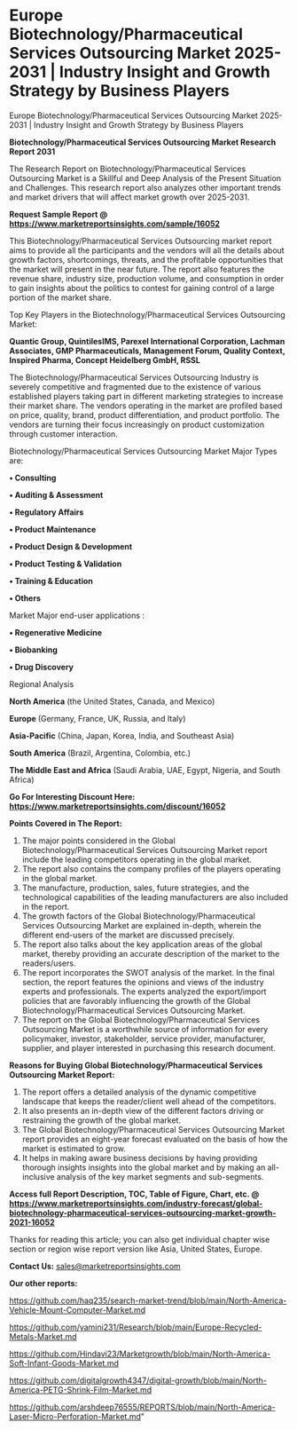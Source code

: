 # Europe Biotechnology/Pharmaceutical Services Outsourcing Market 2025-2031 | Industry Insight and Growth Strategy by Business Players
Europe Biotechnology/Pharmaceutical Services Outsourcing Market 2025-2031 | Industry Insight and Growth Strategy by Business Players

<strong>Biotechnology/Pharmaceutical Services Outsourcing Market Research Report 2031</strong>

The Research Report on Biotechnology/Pharmaceutical Services Outsourcing Market is a Skillful and Deep Analysis of the Present Situation and Challenges. This research report also analyzes other important trends and market drivers that will affect market growth over 2025-2031.

<strong>Request Sample Report @ <a href=https://www.marketreportsinsights.com/sample/16052>https://www.marketreportsinsights.com/sample/16052</a></strong>

This Biotechnology/Pharmaceutical Services Outsourcing market report aims to provide all the participants and the vendors will all the details about growth factors, shortcomings, threats, and the profitable opportunities that the market will present in the near future. The report also features the revenue share, industry size, production volume, and consumption in order to gain insights about the politics to contest for gaining control of a large portion of the market share.

Top Key Players in the Biotechnology/Pharmaceutical Services Outsourcing Market:

<strong>Quantic Group, QuintilesIMS, Parexel International Corporation, Lachman Associates, GMP Pharmaceuticals, Management Forum, Quality Context, Inspired Pharma, Concept Heidelberg GmbH, RSSL</strong>

The Biotechnology/Pharmaceutical Services Outsourcing Industry is severely competitive and fragmented due to the existence of various established players taking part in different marketing strategies to increase their market share. The vendors operating in the market are profiled based on price, quality, brand, product differentiation, and product portfolio. The vendors are turning their focus increasingly on product customization through customer interaction.

Biotechnology/Pharmaceutical Services Outsourcing Market Major Types are:

<strong>• Consulting

• Auditing & Assessment

• Regulatory Affairs

• Product Maintenance

• Product Design & Development

• Product Testing & Validation

• Training & Education

• Others</strong>

Market Major end-user applications :

<strong>• Regenerative Medicine

• Biobanking

• Drug Discovery</strong>

Regional Analysis

</u><strong><b>North America</b></strong> (the United States, Canada, and Mexico)

<strong><b>Europe </b></strong>(Germany, France, UK, Russia, and Italy)

<strong><b>Asia-Pacific</b></strong> (China, Japan, Korea, India, and Southeast Asia)

<strong><b>South America</b></strong> (Brazil, Argentina, Colombia, etc.)

<strong><b>The Middle East and Africa</b></strong> (Saudi Arabia, UAE, Egypt, Nigeria, and South Africa)

<strong>Go For Interesting Discount Here: <a href=https://www.marketreportsinsights.com/discount/16052>https://www.marketreportsinsights.com/discount/16052</a></strong>

<strong>Points Covered in The Report:</strong>
<ol>
  <li>The major points considered in the Global Biotechnology/Pharmaceutical Services Outsourcing Market report include the leading competitors operating in the global market.</li>
  <li>The report also contains the company profiles of the players operating in the global market.</li>
  <li>The manufacture, production, sales, future strategies, and the technological capabilities of the leading manufacturers are also included in the report.</li>
  <li>The growth factors of the Global Biotechnology/Pharmaceutical Services Outsourcing Market are explained in-depth, wherein the different end-users of the market are discussed precisely.</li>
  <li>The report also talks about the key application areas of the global market, thereby providing an accurate description of the market to the readers/users.</li>
  <li>The report incorporates the SWOT analysis of the market. In the final section, the report features the opinions and views of the industry experts and professionals. The experts analyzed the export/import policies that are favorably influencing the growth of the Global Biotechnology/Pharmaceutical Services Outsourcing Market.</li>
  <li>The report on the Global Biotechnology/Pharmaceutical Services Outsourcing Market is a worthwhile source of information for every policymaker, investor, stakeholder, service provider, manufacturer, supplier, and player interested in purchasing this research document.</li>
</ol>
<strong>Reasons for Buying Global Biotechnology/Pharmaceutical Services Outsourcing Market Report:</strong>

<ol>
  <li>The report offers a detailed analysis of the dynamic competitive landscape that keeps the reader/client well ahead of the competitors.</li>
  <li>It also presents an in-depth view of the different factors driving or restraining the growth of the global market.</li>
  <li>The Global Biotechnology/Pharmaceutical Services Outsourcing Market report provides an eight-year forecast evaluated on the basis of how the market is estimated to grow.</li>
  <li>It helps in making aware business decisions by having providing thorough insights insights into the global market and by making an all-inclusive analysis of the key market segments and sub-segments.</li>
</ol>
<strong>Access full Report Description, TOC, Table of Figure, Chart, etc. @ <a href=https://www.marketreportsinsights.com/industry-forecast/global-biotechnology-pharmaceutical-services-outsourcing-market-growth-2021-16052>https://www.marketreportsinsights.com/industry-forecast/global-biotechnology-pharmaceutical-services-outsourcing-market-growth-2021-16052</a></strong>


Thanks for reading this article; you can also get individual chapter wise section or region wise report version like Asia, United States, Europe.

<strong>Contact Us:</strong>
sales@marketreportsinsights.com

<strong>Our other reports:</strong>

<a href=https://github.com/haq235/search-market-trend/blob/main/North-America-Vehicle-Mount-Computer-Market.md>https://github.com/haq235/search-market-trend/blob/main/North-America-Vehicle-Mount-Computer-Market.md</a>

<a href=https://github.com/yamini231/Research/blob/main/Europe-Recycled-Metals-Market.md>https://github.com/yamini231/Research/blob/main/Europe-Recycled-Metals-Market.md</a>

<a href=https://github.com/Hindavi23/Marketgrowth/blob/main/North-America-Soft-Infant-Goods-Market.md>https://github.com/Hindavi23/Marketgrowth/blob/main/North-America-Soft-Infant-Goods-Market.md</a>

<a href=https://github.com/digitalgrowth4347/digital-growth/blob/main/North-America-PETG-Shrink-Film-Market.md>https://github.com/digitalgrowth4347/digital-growth/blob/main/North-America-PETG-Shrink-Film-Market.md</a>

<a href=https://github.com/arshdeep76555/REPORTS/blob/main/North-America-Laser-Micro-Perforation-Market.md>https://github.com/arshdeep76555/REPORTS/blob/main/North-America-Laser-Micro-Perforation-Market.md</a>"

